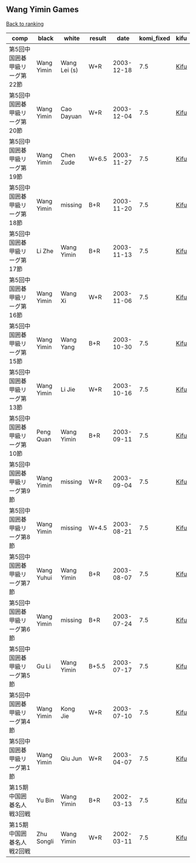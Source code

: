 ## Wang Yimin Games

[Back to ranking](../../index.md)




| **comp** | **black** | **white** | **result** | **date** | **komi_fixed** | **kifu** | 
| --- | --- | --- | --- | --- | --- | --- |
| 第5回中国囲碁甲級リーグ第22節 | Wang Yimin | Wang Lei (s) | W+R | 2003-12-18 | 7.5 | [Kifu](https://kifudepot.net/kifucontents.php?id=EUy9%2BhbQzOnMme8ODRUtiw%3D%3D) | 
| 第5回中国囲碁甲級リーグ第20節 | Wang Yimin | Cao Dayuan | W+R | 2003-12-04 | 7.5 | [Kifu](https://kifudepot.net/kifucontents.php?id=CphZokvopBBXq7eCgh1tbw%3D%3D) | 
| 第5回中国囲碁甲級リーグ第19節 | Wang Yimin | Chen Zude | W+6.5 | 2003-11-27 | 7.5 | [Kifu](https://kifudepot.net/kifucontents.php?id=Fnb3sHBvcAN%2BVVtWJfv%2BDA%3D%3D) | 
| 第5回中国囲碁甲級リーグ第18節 | Wang Yimin | missing | B+R | 2003-11-20 | 7.5 | [Kifu](https://kifudepot.net/kifucontents.php?id=75kDqiqQK9p%2FCEgVx0gn5A%3D%3D) | 
| 第5回中国囲碁甲級リーグ第17節 | Li Zhe | Wang Yimin | B+R | 2003-11-13 | 7.5 | [Kifu](https://kifudepot.net/kifucontents.php?id=Ic70nzF4jWIJZjwF%2BioL2A%3D%3D) | 
| 第5回中国囲碁甲級リーグ第16節 | Wang Yimin | Wang Xi | W+R | 2003-11-06 | 7.5 | [Kifu](https://kifudepot.net/kifucontents.php?id=SWrq3Qj2hpZF3NjNuN4Qjw%3D%3D) | 
| 第5回中国囲碁甲級リーグ第15節 | Wang Yimin | Wang Yang | B+R | 2003-10-30 | 7.5 | [Kifu](https://kifudepot.net/kifucontents.php?id=Mm74NZWB19sF2trljw3M2Q%3D%3D) | 
| 第5回中国囲碁甲級リーグ第13節 | Wang Yimin | Li Jie | W+R | 2003-10-16 | 7.5 | [Kifu](https://kifudepot.net/kifucontents.php?id=FydjHGYWfp%2FHatwKx6TOrg%3D%3D) | 
| 第5回中国囲碁甲級リーグ第10節 | Peng Quan | Wang Yimin | B+R | 2003-09-11 | 7.5 | [Kifu](https://kifudepot.net/kifucontents.php?id=u0bc1finc1wP4BIZeyqIGQ%3D%3D) | 
| 第5回中国囲碁甲級リーグ第9節 | Wang Yimin | missing | W+R | 2003-09-04 | 7.5 | [Kifu](https://kifudepot.net/kifucontents.php?id=diwcvCxMUXhYmYuuoSSbPw%3D%3D) | 
| 第5回中国囲碁甲級リーグ第8節 | Wang Yimin | missing | W+4.5 | 2003-08-21 | 7.5 | [Kifu](https://kifudepot.net/kifucontents.php?id=DLXkeCzDBj9pQbufbviHwg%3D%3D) | 
| 第5回中国囲碁甲級リーグ第7節 | Wang Yuhui | Wang Yimin | B+R | 2003-08-07 | 7.5 | [Kifu](https://kifudepot.net/kifucontents.php?id=gtvyiDThiHk3VmFtAsgdeQ%3D%3D) | 
| 第5回中国囲碁甲級リーグ第6節 | Wang Yimin | missing | B+R | 2003-07-24 | 7.5 | [Kifu](https://kifudepot.net/kifucontents.php?id=zneUkI3pHBQyqBYNS0R1Yw%3D%3D) | 
| 第5回中国囲碁甲級リーグ第5節 | Gu Li | Wang Yimin | B+5.5 | 2003-07-17 | 7.5 | [Kifu](https://kifudepot.net/kifucontents.php?id=%2FOI0Zmfp9J3JOwiE5rgT8g%3D%3D) | 
| 第5回中国囲碁甲級リーグ第4節 | Wang Yimin | Kong Jie | W+R | 2003-07-10 | 7.5 | [Kifu](https://kifudepot.net/kifucontents.php?id=FAmeTpPTLD8bhgirXdOngA%3D%3D) | 
| 第5回中国囲碁甲級リーグ第1節 | Wang Yimin | Qiu Jun | W+R | 2003-04-07 | 7.5 | [Kifu](https://kifudepot.net/kifucontents.php?id=T5aSjOMCpy4tDk9HeH4n5g%3D%3D) | 
| 第15期中国囲碁名人戦3回戦 | Yu Bin | Wang Yimin | B+R | 2002-03-13 | 7.5 | [Kifu](https://kifudepot.net/kifucontents.php?id=9odG6rnbtKjE8tHIB%2BeMRg%3D%3D) | 
| 第15期中国囲碁名人戦2回戦 | Zhu Songli | Wang Yimin | W+R | 2002-03-11 | 7.5 | [Kifu](https://kifudepot.net/kifucontents.php?id=kny63aiR%2BjkOtxSh1HeRZw%3D%3D) |




